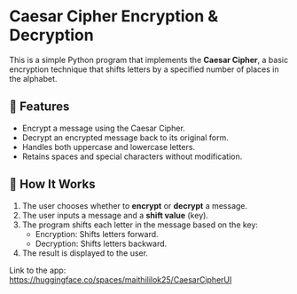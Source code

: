 # Caesar Cipher Encryption & Decryption  
                              
This is a simple Python program that implements the **Caesar Cipher**, a basic encryption technique that shifts letters by a specified number of places in the  alphabet. 
 
## 📌 Features 
- Encrypt a message using the Caesar Cipher. 
- Decrypt an encrypted message back to its original form.
- Handles both uppercase and lowercase letters.
- Retains spaces and special characters without modification.
 
## 🚀 How It Works
1. The user chooses whether to **encrypt** or **decrypt** a message.
2. The user inputs a message and a **shift value** (key).
3. The program shifts each letter in the message based on the key:
   - Encryption: Shifts letters forward.
   - Decryption: Shifts letters backward.
4. The result is displayed to the user.

Link to the app: https://huggingface.co/spaces/maithililok25/CaesarCipherUI
